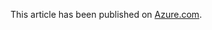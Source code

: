 This article has been published on [Azure.com](https://azure.microsoft.com/en-us/documentation/articles/machine-learning-create-models-and-endpoints-with-powershell/). 
